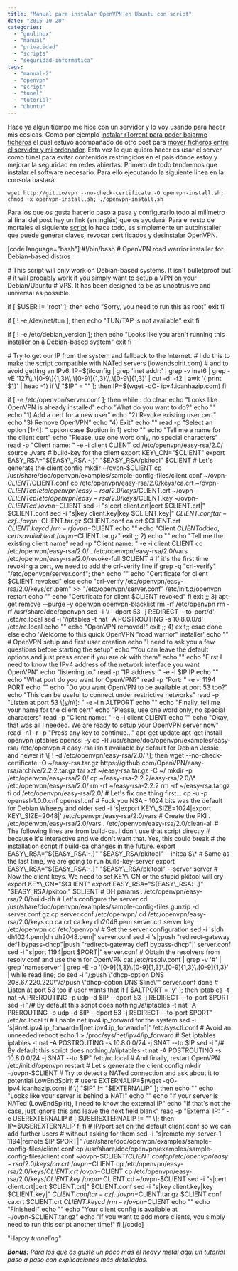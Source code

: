 ```yaml
---
title: "Manual para instalar OpenVPN en Ubuntu con script"
date: "2015-10-20"
categories: 
  - "gnulinux"
  - "manual"
  - "privacidad"
  - "scripts"
  - "seguridad-informatica"
tags: 
  - "manual-2"
  - "openvpn"
  - "script"
  - "tunel"
  - "tutorial"
  - "ubuntu"
---
```


Hace ya algun tiempo me hice con un servidor y lo voy usando para hacer mis cosicas. Como por ejemplo [instalar rTorrent para poder bajarme ficheros](http://rocreguant.com/como-usar-rtorrent-des-de-cero/925/) el cual estuvo acompañado de otro post para [mover ficheros entre el servidor y mi ordenador](http://rocreguant.com/como-mover-ficheros-del-servidor-a-mi-ordenador-y-viceversa-usando-la-consola/918/). Esta vez lo que quiero hacer es usar el server como túnel para evitar contenidos restringidos en el país dónde estoy y mejorar la seguridad en redes abiertas. Primero de todo tendremos que instalar el software necesario. Para ello ejecutando la siguiente linea en la consola bastará:

```
wget http://git.io/vpn --no-check-certificate -O openvpn-install.sh; chmod +x openvpn-install.sh; ./openvpn-install.sh
```

Para los que os gusta hacerlo paso a pasa y configurarlo todo al milímetro al final del post hay un link (en inglés) que os ayudará. Para el resto de mortales el siguiente [script](https://github.com/Nyr/openvpn-install/blob/master/openvpn-install.sh) lo hace todo, es simplemente un autoinstaller que puede generar claves, revocar certificados y desinstalar OpenVPN.

\[code language="bash"\] #!/bin/bash # OpenVPN road warrior installer for Debian-based distros

\# This script will only work on Debian-based systems. It isn't bulletproof but # it will probably work if you simply want to setup a VPN on your Debian/Ubuntu # VPS. It has been designed to be as unobtrusive and universal as possible.

if \[ $USER != 'root' \]; then echo "Sorry, you need to run this as root" exit fi

if \[ ! -e /dev/net/tun \]; then echo "TUN/TAP is not available" exit fi

if \[ ! -e /etc/debian\_version \]; then echo "Looks like you aren't running this installer on a Debian-based system" exit fi

\# Try to get our IP from the system and fallback to the Internet. # I do this to make the script compatible with NATed servers (lowendspirit.com) # and to avoid getting an IPv6. IP=$(ifconfig | grep 'inet addr:' | grep -v inet6 | grep -vE '127\\.\[0-9\]{1,3}\\.\[0-9\]{1,3}\\.\[0-9\]{1,3}' | cut -d: -f2 | awk '{ print $1}' | head -1) if \[ "$IP" = "" \]; then IP=$(wget -qO- ipv4.icanhazip.com) fi

if \[ -e /etc/openvpn/server.conf \]; then while : do clear echo "Looks like OpenVPN is already installed" echo "What do you want to do?" echo "" echo "1) Add a cert for a new user" echo "2) Revoke existing user cert" echo "3) Remove OpenVPN" echo "4) Exit" echo "" read -p "Select an option \[1-4\]: " option case $option in 1) echo "" echo "Tell me a name for the client cert" echo "Please, use one word only, no special characters" read -p "Client name: " -e -i client CLIENT cd /etc/openvpn/easy-rsa/2.0/ source ./vars # build-key for the client export KEY\_CN="$CLIENT" export EASY\_RSA="${EASY\_RSA:-.}" "$EASY\_RSA/pkitool" $CLIENT # Let's generate the client config mkdir ~/ovpn-$CLIENT cp /usr/share/doc/openvpn/examples/sample-config-files/client.conf ~/ovpn-$CLIENT/$CLIENT.conf cp /etc/openvpn/easy-rsa/2.0/keys/ca.crt ~/ovpn-$CLIENT cp /etc/openvpn/easy-rsa/2.0/keys/$CLIENT.crt ~/ovpn-$CLIENT cp /etc/openvpn/easy-rsa/2.0/keys/$CLIENT.key ~/ovpn-$CLIENT cd ~/ovpn-$CLIENT sed -i "s|cert client.crt|cert $CLIENT.crt|" $CLIENT.conf sed -i "s|key client.key|key $CLIENT.key|" $CLIENT.conf tar -czf ../ovpn-$CLIENT.tar.gz $CLIENT.conf ca.crt $CLIENT.crt $CLIENT.key cd ~/ rm -rf ovpn-$CLIENT echo "" echo "Client $CLIENT added, certs available at ~/ovpn-$CLIENT.tar.gz" exit ;; 2) echo "" echo "Tell me the existing client name" read -p "Client name: " -e -i client CLIENT cd /etc/openvpn/easy-rsa/2.0/ . /etc/openvpn/easy-rsa/2.0/vars . /etc/openvpn/easy-rsa/2.0/revoke-full $CLIENT # If it's the first time revoking a cert, we need to add the crl-verify line if grep -q "crl-verify" "/etc/openvpn/server.conf"; then echo "" echo "Certificate for client $CLIENT revoked" else echo "crl-verify /etc/openvpn/easy-rsa/2.0/keys/crl.pem" >> "/etc/openvpn/server.conf" /etc/init.d/openvpn restart echo "" echo "Certificate for client $CLIENT revoked" fi exit ;; 3) apt-get remove --purge -y openvpn openvpn-blacklist rm -rf /etc/openvpn rm -rf /usr/share/doc/openvpn sed -i '/--dport 53 -j REDIRECT --to-port/d' /etc/rc.local sed -i '/iptables -t nat -A POSTROUTING -s 10.8.0.0/d' /etc/rc.local echo "" echo "OpenVPN removed!" exit ;; 4) exit;; esac done else echo 'Welcome to this quick OpenVPN "road warrior" installer' echo "" # OpenVPN setup and first user creation echo "I need to ask you a few questions before starting the setup" echo "You can leave the default options and just press enter if you are ok with them" echo "" echo "First I need to know the IPv4 address of the network interface you want OpenVPN" echo "listening to." read -p "IP address: " -e -i $IP IP echo "" echo "What port do you want for OpenVPN?" read -p "Port: " -e -i 1194 PORT echo "" echo "Do you want OpenVPN to be available at port 53 too?" echo "This can be useful to connect under restrictive networks" read -p "Listen at port 53 \[y/n\]: " -e -i n ALTPORT echo "" echo "Finally, tell me your name for the client cert" echo "Please, use one word only, no special characters" read -p "Client name: " -e -i client CLIENT echo "" echo "Okay, that was all I needed. We are ready to setup your OpenVPN server now" read -n1 -r -p "Press any key to continue..." apt-get update apt-get install openvpn iptables openssl -y cp -R /usr/share/doc/openvpn/examples/easy-rsa/ /etc/openvpn # easy-rsa isn't available by default for Debian Jessie and newer if \[ ! -d /etc/openvpn/easy-rsa/2.0/ \]; then wget --no-check-certificate -O ~/easy-rsa.tar.gz https://github.com/OpenVPN/easy-rsa/archive/2.2.2.tar.gz tar xzf ~/easy-rsa.tar.gz -C ~/ mkdir -p /etc/openvpn/easy-rsa/2.0/ cp ~/easy-rsa-2.2.2/easy-rsa/2.0/\* /etc/openvpn/easy-rsa/2.0/ rm -rf ~/easy-rsa-2.2.2 rm -rf ~/easy-rsa.tar.gz fi cd /etc/openvpn/easy-rsa/2.0/ # Let's fix one thing first... cp -u -p openssl-1.0.0.cnf openssl.cnf # Fuck you NSA - 1024 bits was the default for Debian Wheezy and older sed -i 's|export KEY\_SIZE=1024|export KEY\_SIZE=2048|' /etc/openvpn/easy-rsa/2.0/vars # Create the PKI . /etc/openvpn/easy-rsa/2.0/vars . /etc/openvpn/easy-rsa/2.0/clean-all # The following lines are from build-ca. I don't use that script directly # because it's interactive and we don't want that. Yes, this could break # the installation script if build-ca changes in the future. export EASY\_RSA="${EASY\_RSA:-.}" "$EASY\_RSA/pkitool" --initca $\* # Same as the last time, we are going to run build-key-server export EASY\_RSA="${EASY\_RSA:-.}" "$EASY\_RSA/pkitool" --server server # Now the client keys. We need to set KEY\_CN or the stupid pkitool will cry export KEY\_CN="$CLIENT" export EASY\_RSA="${EASY\_RSA:-.}" "$EASY\_RSA/pkitool" $CLIENT # DH params . /etc/openvpn/easy-rsa/2.0/build-dh # Let's configure the server cd /usr/share/doc/openvpn/examples/sample-config-files gunzip -d server.conf.gz cp server.conf /etc/openvpn/ cd /etc/openvpn/easy-rsa/2.0/keys cp ca.crt ca.key dh2048.pem server.crt server.key /etc/openvpn cd /etc/openvpn/ # Set the server configuration sed -i 's|dh dh1024.pem|dh dh2048.pem|' server.conf sed -i 's|;push "redirect-gateway def1 bypass-dhcp"|push "redirect-gateway def1 bypass-dhcp"|' server.conf sed -i "s|port 1194|port $PORT|" server.conf # Obtain the resolvers from resolv.conf and use them for OpenVPN cat /etc/resolv.conf | grep -v '#' | grep 'nameserver' | grep -E -o '\[0-9\]{1,3}\\.\[0-9\]{1,3}\\.\[0-9\]{1,3}\\.\[0-9\]{1,3}' | while read line; do sed -i "/;push \\"dhcp-option DNS 208.67.220.220\\"/a\\push \\"dhcp-option DNS $line\\"" server.conf done # Listen at port 53 too if user wants that if \[ $ALTPORT = 'y' \]; then iptables -t nat -A PREROUTING -p udp -d $IP --dport 53 -j REDIRECT --to-port $PORT sed -i "/# By default this script does nothing./a\\iptables -t nat -A PREROUTING -p udp -d $IP --dport 53 -j REDIRECT --to-port $PORT" /etc/rc.local fi # Enable net.ipv4.ip\_forward for the system sed -i 's|#net.ipv4.ip\_forward=1|net.ipv4.ip\_forward=1|' /etc/sysctl.conf # Avoid an unneeded reboot echo 1 > /proc/sys/net/ipv4/ip\_forward # Set iptables iptables -t nat -A POSTROUTING -s 10.8.0.0/24 -j SNAT --to $IP sed -i "/# By default this script does nothing./a\\iptables -t nat -A POSTROUTING -s 10.8.0.0/24 -j SNAT --to $IP" /etc/rc.local # And finally, restart OpenVPN /etc/init.d/openvpn restart # Let's generate the client config mkdir ~/ovpn-$CLIENT # Try to detect a NATed connection and ask about it to potential LowEndSpirit # users EXTERNALIP=$(wget -qO- ipv4.icanhazip.com) if \[ "$IP" != "$EXTERNALIP" \]; then echo "" echo "Looks like your server is behind a NAT!" echo "" echo "If your server is NATed (LowEndSpirit), I need to know the external IP" echo "If that's not the case, just ignore this and leave the next field blank" read -p "External IP: " -e USEREXTERNALIP if \[ $USEREXTERNALIP != "" \]; then IP=$USEREXTERNALIP fi fi # IP/port set on the default client.conf so we can add further users # without asking for them sed -i "s|remote my-server-1 1194|remote $IP $PORT|" /usr/share/doc/openvpn/examples/sample-config-files/client.conf cp /usr/share/doc/openvpn/examples/sample-config-files/client.conf ~/ovpn-$CLIENT/$CLIENT.conf cp /etc/openvpn/easy-rsa/2.0/keys/ca.crt ~/ovpn-$CLIENT cp /etc/openvpn/easy-rsa/2.0/keys/$CLIENT.crt ~/ovpn-$CLIENT cp /etc/openvpn/easy-rsa/2.0/keys/$CLIENT.key ~/ovpn-$CLIENT cd ~/ovpn-$CLIENT sed -i "s|cert client.crt|cert $CLIENT.crt|" $CLIENT.conf sed -i "s|key client.key|key $CLIENT.key|" $CLIENT.conf tar -czf ../ovpn-$CLIENT.tar.gz $CLIENT.conf ca.crt $CLIENT.crt $CLIENT.key cd ~/ rm -rf ovpn-$CLIENT echo "" echo "Finished!" echo "" echo "Your client config is available at ~/ovpn-$CLIENT.tar.gz" echo "If you want to add more clients, you simply need to run this script another time!" fi \[/code\]

"Happy _tunneling_"

_**Bonus:** Para los que os guste un poco más el heavy metal [aquí](https://www.digitalocean.com/community/tutorials/how-to-set-up-an-openvpn-server-on-ubuntu-14-04) un tutorial paso a paso con explicaciones más detalladas._
